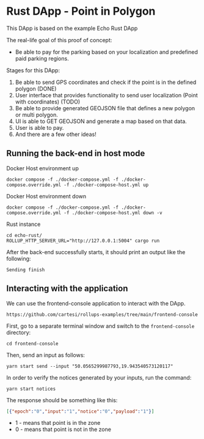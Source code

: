# Rust DApp - Point in Polygon

This DApp is based on the example Echo Rust DApp

The real-life goal of this proof of concept:
- Be able to pay for the parking based on your localization and predefined paid parking regions.

Stages for this DApp:
1. Be able to send GPS coordinates and check if the point is in the defined polygon (DONE)
2. User interface that provides functionality to send user localization (Point with coordinates) (TODO)
3. Be able to provide generated GEOJSON file that defines a new polygon or multi polygon.
4. UI is able to GET GEOJSON and generate a map based on that data.
5. User is able to pay.
6. And there are a few other ideas!

## Running the back-end in host mode

Docker Host environment up
```shell
docker compose -f ./docker-compose.yml -f ./docker-compose.override.yml -f ./docker-compose-host.yml up
```

Docker Host environment down
```shell
docker compose -f ./docker-compose.yml -f ./docker-compose.override.yml -f ./docker-compose-host.yml down -v
```

Rust instance
```shell
cd echo-rust/
ROLLUP_HTTP_SERVER_URL="http://127.0.0.1:5004" cargo run
```

After the back-end successfully starts, it should print an output like the following:
```log
Sending finish
```

## Interacting with the application

We can use the frontend-console application to interact with the DApp.
```log
https://github.com/cartesi/rollups-examples/tree/main/frontend-console
```

First, go to a separate terminal window and switch to the `frontend-console` directory:
```shell
cd frontend-console
```

Then, send an input as follows:
```shell
yarn start send --input "50.0565299987793,19.943540573120117"
```

In order to verify the notices generated by your inputs, run the command:
```shell
yarn start notices
```

The response should be something like this:
```json
[{"epoch":"0","input":"1","notice":"0","payload":"1"}]
```

- 1 - means that point is in the zone
- 0 - means that point is not in the zone
